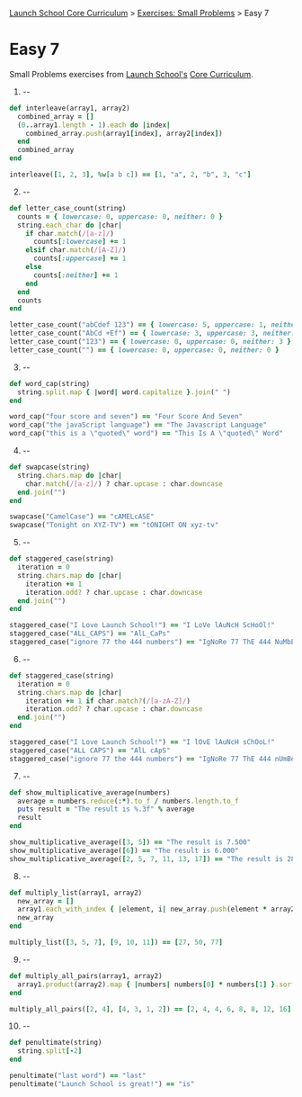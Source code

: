 [Launch School Core Curriculum][readme] >
[Exercises: Small Problems][small-problems] >
Easy 7

# Easy 7

Small Problems exercises from [Launch School's](https://launchschool.com) [Core Curriculum](https://launchschool.com/courses).

1. --

```ruby
def interleave(array1, array2)
  combined_array = []
  (0..array1.length - 1).each do |index|
    combined_array.push(array1[index], array2[index])
  end
  combined_array
end

interleave([1, 2, 3], %w[a b c]) == [1, "a", 2, "b", 3, "c"]
```

2. --

```ruby
def letter_case_count(string)
  counts = { lowercase: 0, uppercase: 0, neither: 0 }
  string.each_char do |char|
    if char.match(/[a-z]/)
      counts[:lowercase] += 1
    elsif char.match(/[A-Z]/)
      counts[:uppercase] += 1
    else
      counts[:neither] += 1
    end
  end
  counts
end

letter_case_count("abCdef 123") == { lowercase: 5, uppercase: 1, neither: 4 }
letter_case_count("AbCd +Ef") == { lowercase: 3, uppercase: 3, neither: 2 }
letter_case_count("123") == { lowercase: 0, uppercase: 0, neither: 3 }
letter_case_count("") == { lowercase: 0, uppercase: 0, neither: 0 }
```

3. --

```ruby
def word_cap(string)
  string.split.map { |word| word.capitalize }.join(" ")
end

word_cap("four score and seven") == "Four Score And Seven"
word_cap("the javaScript language") == "The Javascript Language"
word_cap("this is a \"quoted\" word") == "This Is A \"quoted\" Word"
```

4. --

```ruby
def swapcase(string)
  string.chars.map do |char|
    char.match(/[a-z]/) ? char.upcase : char.downcase
  end.join("")
end

swapcase("CamelCase") == "cAMELcASE"
swapcase("Tonight on XYZ-TV") == "tONIGHT ON xyz-tv"
```

5. --

```ruby
def staggered_case(string)
  iteration = 0
  string.chars.map do |char|
    iteration += 1
    iteration.odd? ? char.upcase : char.downcase
  end.join("")
end

staggered_case("I Love Launch School!") == "I LoVe lAuNcH ScHoOl!"
staggered_case("ALL_CAPS") == "AlL_CaPs"
staggered_case("ignore 77 the 444 numbers") == "IgNoRe 77 ThE 444 NuMbErS"
```

6. --

```ruby
def staggered_case(string)
  iteration = 0
  string.chars.map do |char|
    iteration += 1 if char.match?(/[a-zA-Z]/)
    iteration.odd? ? char.upcase : char.downcase
  end.join("")
end

staggered_case("I Love Launch School!") == "I lOvE lAuNcH sChOoL!"
staggered_case("ALL CAPS") == "AlL cApS"
staggered_case("ignore 77 the 444 numbers") == "IgNoRe 77 ThE 444 nUmBeRs"
```

7. --

```ruby
def show_multiplicative_average(numbers)
  average = numbers.reduce(:*).to_f / numbers.length.to_f
  puts result = "The result is %.3f" % average
  result
end

show_multiplicative_average([3, 5]) == "The result is 7.500"
show_multiplicative_average([6]) == "The result is 6.000"
show_multiplicative_average([2, 5, 7, 11, 13, 17]) == "The result is 28361.667"
```

8. --

```ruby
def multiply_list(array1, array2)
  new_array = []
  array1.each_with_index { |element, i| new_array.push(element * array2[i]) }
  new_array
end

multiply_list([3, 5, 7], [9, 10, 11]) == [27, 50, 77]
```

9. --

```ruby
def multiply_all_pairs(array1, array2)
  array1.product(array2).map { |numbers| numbers[0] * numbers[1] }.sort
end

multiply_all_pairs([2, 4], [4, 3, 1, 2]) == [2, 4, 4, 6, 8, 8, 12, 16]
```

10. --

```ruby
def penultimate(string)
  string.split[-2]
end

penultimate("last word") == "last"
penultimate("Launch School is great!") == "is"
```

<!-- internal links -->

[readme]: /README.md
[small-problems]: contents.md

<!-- external links -->

[core-curriculum]: https://launchschool.com/courses
[launch-school]: https://launchschool.com
